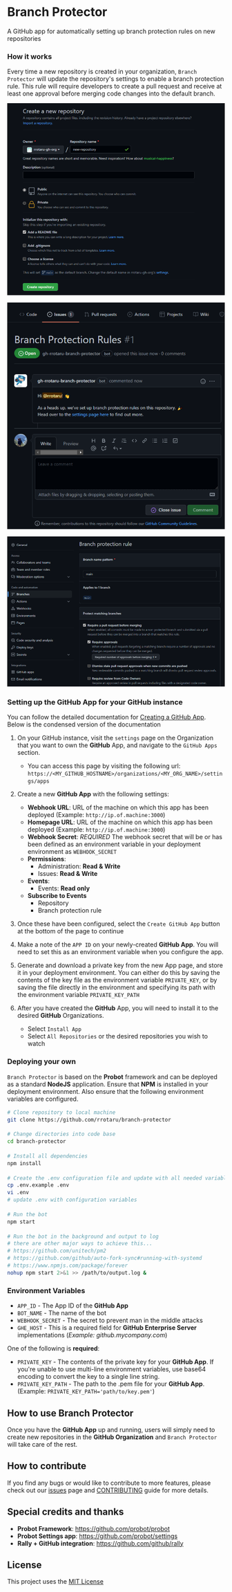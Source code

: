 # Branch Protector

A GitHub app for automatically setting up branch protection rules on new repositories

### How it works

Every time a new repository is created in your organization, `Branch Protector` will update the repository's settings to enable a branch protection rule. This rule will require developers to create a pull request and receive at least one approval before merging code changes into the default branch.

![New repository created](images/create-new-repository.png)

![New issue opened with more details](images/check-new-issues.png)

![Branch protection rule](images/branch-protection-rule.png)

### Setting up the GitHub App for your GitHub instance

You can follow the detailed documentation for [Creating a GitHub App](https://developer.github.com/apps/building-github-apps/creating-a-github-app/). Below is the condensed version of the documentation

1. On your GitHub instance, visit the `settings` page on the Organization that you want to own the **GitHub** App, and navigate to the `GitHub Apps` section.
    - You can access this page by visiting the following url:
    `https://<MY_GITHUB_HOSTNAME>/organizations/<MY_ORG_NAME>/settings/apps`
2. Create a new **GitHub App** with the following settings:
    - **Webhook URL**: URL of the machine on which this app has been deployed (Example: `http://ip.of.machine:3000`)
    - **Homepage URL**: URL of the machine on which this app has been deployed (Example: `http://ip.of.machine:3000`)
    - **Webhook Secret**: *REQUIRED* The webhook secret that will be or has been defined as an environment variable in your deployment environment as `WEBHOOK_SECRET`
    - **Permissions**:
        - Administration: **Read & Write**
        - Issues: **Read & Write**
    - **Events**:
        - Events: **Read only**
    - **Subscribe to Events**
        - Repository
        - Branch protection rule

3. Once these have been configured, select the `Create GitHub App` button at the bottom of the page to continue
4. Make a note of the `APP ID` on your newly-created **GitHub App**. You will need to set this as an environment variable when you configure the app.
5. Generate and download a private key from the new App page, and store it in your deployment environment. You can either do this by saving the contents of the key file as the environment variable `PRIVATE_KEY`, or by saving the file directly in the environment and specifying its path with the environment variable `PRIVATE_KEY_PATH`
6. After you have created the **GitHub** App, you will need to install it to the desired **GitHub** Organizations.
    - Select `Install App`
    - Select `All Repositories` or the desired repositories you wish to watch

### Deploying your own

`Branch Protector` is based on the **Probot** framework and can be deployed as a standard **NodeJS** application. Ensure that **NPM** is installed in your deployment environment. Also ensure that the following environment variables are configured.

```bash
# Clone repository to local machine
git clone https://github.com/rrotaru/branch-protector

# Change directories into code base
cd branch-protector

# Install all dependencies
npm install

# Create the .env configuration file and update with all needed variables
cp .env.example .env
vi .env
# update .env with configuration variables

# Run the bot
npm start

# Run the bot in the background and output to log
# there are other major ways to achieve this...
# https://github.com/unitech/pm2
# https://github.com/github/auto-fork-sync#running-with-systemd
# https://www.npmjs.com/package/forever
nohup npm start 2>&1 >> /path/to/output.log &
```

### Environment Variables

- `APP_ID` - The App ID of the **GitHub App**
- `BOT_NAME` - The name of the bot
- `WEBHOOK_SECRET` - The secret to prevent man in the middle attacks
- `GHE_HOST` - This is a required field for **GitHub Enterprise Server** implementations (_Example: github.mycompany.com_)

One of the following is **required**:
- `PRIVATE_KEY` - The contents of the private key for your **GitHub App**. If you're unable to use multi-line environment variables, use base64 encoding to convert the key to a single line string.
- `PRIVATE_KEY_PATH` - The path to the .pem file for your **GitHub App**.
  (Example: `PRIVATE_KEY_PATH='path/to/key.pem'`)

## How to use Branch Protector

Once you have the **GitHub App** up and running, users will simply need to create new repositories in the **GitHub Organization** and `Branch Protector` will take care of the rest.

## How to contribute

If you find any bugs or would like to contribute to more features, please check out our [issues](https://github.com/rrotaru/branch-protector/issues) page and [CONTRIBUTING](.github/CONTRIBUTING.md) guide for more details.

## Special credits and thanks

- **Probot Framework**: https://github.com/probot/probot
- **Probot Settings app**: https://github.com/probot/settings
- **Rally + GitHub integration**: https://github.com/github/rally

## License

This project uses the [MIT License](LICENSE)